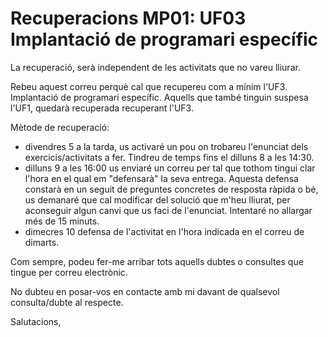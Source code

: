 # Recuperacions MP01: UF03 Implantació de programari específic

La recuperació, serà independent de les activitats que no vareu lliurar.

Rebeu aquest correu perquè cal que recupereu com a mínim l'UF3. Implantació de programari específic.
Aquells que també tinguin suspesa l'UF1, quedarà recuperada recuperant l'UF3.

Mètode de recuperació:
- divendres 5 a la tarda, us activaré un pou on trobareu l'enunciat dels exercicis/activitats a fer. Tindreu de temps fins el dilluns 8 a les 14:30.
- dilluns 9 a les 16:00 us enviaré un correu per tal que tothom tingui clar l'hora en el qual em "defensarà" la seva entrega. Aquesta defensa constarà en un seguit de preguntes concretes de resposta ràpida o bé, us demanaré que cal modificar del solució que m'heu lliurat, per aconseguir algun canvi que us faci de l'enunciat. Intentaré no allargar més de 15 minuts.
- dimecres 10 defensa de l'activitat en l'hora indicada en el correu de dimarts.

Com sempre, podeu fer-me arribar tots aquells dubtes o consultes que tingue per correu electrònic.

No dubteu en posar-vos en contacte amb mi davant de qualsevol consulta/dubte al respecte.

Salutacions,
